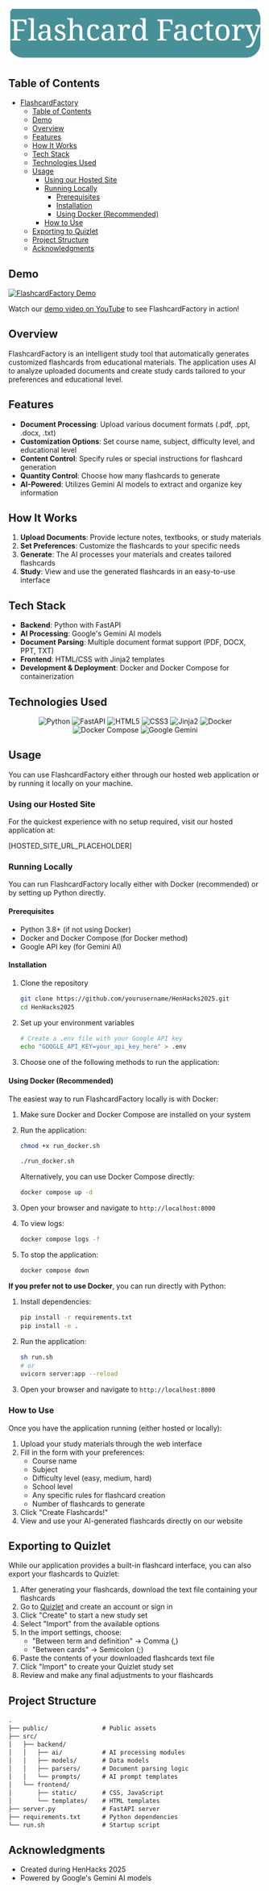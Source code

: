 ![Flash-Factory](./public/FlashFactory.png)

## Table of Contents

- [FlashcardFactory](#flashcardfactory)
  - [Table of Contents](#table-of-contents)
  - [Demo](#demo)
  - [Overview](#overview)
  - [Features](#features)
  - [How It Works](#how-it-works)
  - [Tech Stack](#tech-stack)
  - [Technologies Used](#technologies-used)
  - [Usage](#usage)
    - [Using our Hosted Site](#using-our-hosted-site)
    - [Running Locally](#running-locally)
      - [Prerequisites](#prerequisites)
      - [Installation](#installation)
      - [Using Docker (Recommended)](#using-docker-recommended)
    - [How to Use](#how-to-use)
  - [Exporting to Quizlet](#exporting-to-quizlet)
  - [Project Structure](#project-structure)
  - [Acknowledgments](#acknowledgments)

## Demo

[![FlashcardFactory Demo](https://img.youtube.com/vi/5cjt5jyaeoM/0.jpg)](https://youtu.be/5cjt5jyaeoM)

Watch our [demo video on YouTube](https://youtu.be/5cjt5jyaeoM) to see FlashcardFactory in action!

## Overview

FlashcardFactory is an intelligent study tool that automatically generates customized flashcards from educational materials. The application uses AI to analyze uploaded documents and create study cards tailored to your preferences and educational level.

## Features

- **Document Processing**: Upload various document formats (.pdf, .ppt, .docx, .txt)
- **Customization Options**: Set course name, subject, difficulty level, and educational level
- **Content Control**: Specify rules or special instructions for flashcard generation
- **Quantity Control**: Choose how many flashcards to generate
- **AI-Powered**: Utilizes Gemini AI models to extract and organize key information

## How It Works

1. **Upload Documents**: Provide lecture notes, textbooks, or study materials
2. **Set Preferences**: Customize the flashcards to your specific needs
3. **Generate**: The AI processes your materials and creates tailored flashcards
4. **Study**: View and use the generated flashcards in an easy-to-use interface

## Tech Stack

- **Backend**: Python with FastAPI
- **AI Processing**: Google's Gemini AI models
- **Document Parsing**: Multiple document format support (PDF, DOCX, PPT, TXT)
- **Frontend**: HTML/CSS with Jinja2 templates
- **Development & Deployment**: Docker and Docker Compose for containerization

## Technologies Used

<div align="center">
  <img src="https://img.shields.io/badge/Python-3776AB?style=for-the-badge&logo=python&logoColor=white" alt="Python" />
  <img src="https://img.shields.io/badge/FastAPI-009688?style=for-the-badge&logo=fastapi&logoColor=white" alt="FastAPI" />
  <img src="https://img.shields.io/badge/HTML5-E34F26?style=for-the-badge&logo=html5&logoColor=white" alt="HTML5" />
  <img src="https://img.shields.io/badge/CSS3-1572B6?style=for-the-badge&logo=css3&logoColor=white" alt="CSS3" />
  <img src="https://img.shields.io/badge/Jinja2-B41717?style=for-the-badge&logo=jinja&logoColor=white" alt="Jinja2" />
  <img src="https://img.shields.io/badge/Docker-2496ED?style=for-the-badge&logo=docker&logoColor=white" alt="Docker" />
  <img src="https://img.shields.io/badge/Docker_Compose-2496ED?style=for-the-badge&logo=docker&logoColor=white" alt="Docker Compose" />
  <img src="https://img.shields.io/badge/Google_Gemini-4285F4?style=for-the-badge&logo=google&logoColor=white" alt="Google Gemini" />
</div>

## Usage

You can use FlashcardFactory either through our hosted web application or by running it locally on your machine.

### Using our Hosted Site

For the quickest experience with no setup required, visit our hosted application at:

[HOSTED_SITE_URL_PLACEHOLDER]

### Running Locally

You can run FlashcardFactory locally either with Docker (recommended) or by setting up Python directly.

#### Prerequisites

- Python 3.8+ (if not using Docker)
- Docker and Docker Compose (for Docker method)
- Google API key (for Gemini AI)

#### Installation

1. Clone the repository

   ```bash
   git clone https://github.com/yourusername/HenHacks2025.git
   cd HenHacks2025
   ```

2. Set up your environment variables

   ```bash
   # Create a .env file with your Google API key
   echo "GOOGLE_API_KEY=your_api_key_here" > .env
   ```

3. Choose one of the following methods to run the application:

#### Using Docker (Recommended)

The easiest way to run FlashcardFactory locally is with Docker:

1. Make sure Docker and Docker Compose are installed on your system

2. Run the application:

   ```bash
   chmod +x run_docker.sh
   ```

   ```bash
   ./run_docker.sh
   ```

   Alternatively, you can use Docker Compose directly:

   ```bash
   docker compose up -d
   ```

3. Open your browser and navigate to `http://localhost:8000`

4. To view logs:

   ```bash
   docker compose logs -f
   ```

5. To stop the application:

   ```bash
   docker compose down
   ```

**If you prefer not to use Docker**, you can run directly with Python:

1. Install dependencies:

   ```bash
   pip install -r requirements.txt
   pip install -e .
   ```

2. Run the application:

   ```bash
   sh run.sh
   # or
   uvicorn server:app --reload
   ```

3. Open your browser and navigate to `http://localhost:8000`

### How to Use

Once you have the application running (either hosted or locally):

1. Upload your study materials through the web interface
2. Fill in the form with your preferences:
   - Course name
   - Subject
   - Difficulty level (easy, medium, hard)
   - School level
   - Any specific rules for flashcard creation
   - Number of flashcards to generate
3. Click "Create Flashcards!"
4. View and use your AI-generated flashcards directly on our website

## Exporting to Quizlet

While our application provides a built-in flashcard interface, you can also export your flashcards to Quizlet:

1. After generating your flashcards, download the text file containing your flashcards
2. Go to [Quizlet](https://quizlet.com) and create an account or sign in
3. Click "Create" to start a new study set
4. Select "Import" from the available options
5. In the import settings, choose:
   - "Between term and definition" → Comma (,)
   - "Between cards" → Semicolon (;)
6. Paste the contents of your downloaded flashcards text file
7. Click "Import" to create your Quizlet study set
8. Review and make any final adjustments to your flashcards

## Project Structure

```
.
├── public/               # Public assets
├── src/
│   ├── backend/
│   │   ├── ai/           # AI processing modules
│   │   ├── models/       # Data models
│   │   ├── parsers/      # Document parsing logic
│   │   └── prompts/      # AI prompt templates
│   └── frontend/
│       ├── static/       # CSS, JavaScript
│       └── templates/    # HTML templates
├── server.py             # FastAPI server
├── requirements.txt      # Python dependencies
└── run.sh                # Startup script
```

## Acknowledgments

- Created during HenHacks 2025
- Powered by Google's Gemini AI models
